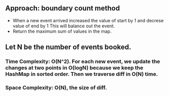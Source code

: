 ## Approach: boundary count method
* When a new event arrived increased the value of start by 1 and decrese value of end by 1 This will balance out the event.
* Return the maximum sum of values in the map.
​
## Let N be the number of events booked.
### Time Complexity: O(N^2). For each new event, we update the changes at two points in O(logN) because we keep the HashMap in sorted order. Then we traverse diff in O(N) time.
### Space Complexity: O(N), the size of diff.
